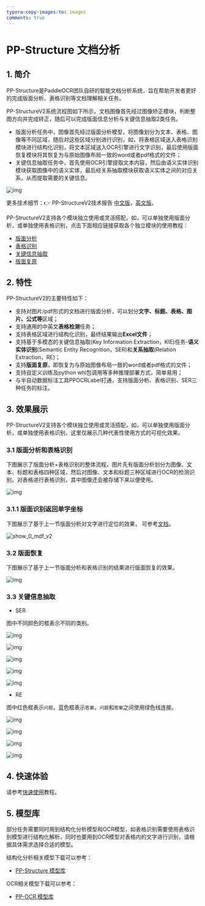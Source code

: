 ```yaml
---
typora-copy-images-to: images
comments: true
---
```


# PP-Structure 文档分析

## 1. 简介

PP-Structure是PaddleOCR团队自研的智能文档分析系统，旨在帮助开发者更好的完成版面分析、表格识别等文档理解相关任务。

PP-StructureV2系统流程图如下所示，文档图像首先经过图像矫正模块，判断整图方向并完成转正，随后可以完成版面信息分析与关键信息抽取2类任务。

- 版面分析任务中，图像首先经过版面分析模型，将图像划分为文本、表格、图像等不同区域，随后对这些区域分别进行识别，如，将表格区域送入表格识别模块进行结构化识别，将文本区域送入OCR引擎进行文字识别，最后使用版面恢复模块将其恢复为与原始图像布局一致的word或者pdf格式的文件；
- 关键信息抽取任务中，首先使用OCR引擎提取文本内容，然后由语义实体识别模块获取图像中的语义实体，最后经关系抽取模块获取语义实体之间的对应关系，从而提取需要的关键信息。

![img](./images/195265734-6f4b5a7f-59b1-4fcc-af6d-89afc9bd51e1-20240705140834325.jpg)

更多技术细节：👉 PP-StructureV2技术报告 [中文版](docs/PP-StructureV2_introduction.md)，[英文版](https://arxiv.org/abs/2210.05391)。

PP-StructureV2支持各个模块独立使用或灵活搭配，如，可以单独使用版面分析，或单独使用表格识别，点击下面相应链接获取各个独立模块的使用教程：

- [版面分析](model_train/train_layout.md)
- [表格识别](model_train/train_table.md)
- [关键信息抽取](model_train/train_kie.md)
- [版面复原](model_train/recovery_to_doc.md)

## 2. 特性

PP-StructureV2的主要特性如下：

- 支持对图片/pdf形式的文档进行版面分析，可以划分**文字、标题、表格、图片、公式等**区域；
- 支持通用的中英文**表格检测**任务；
- 支持表格区域进行结构化识别，最终结果输出**Excel文件**；
- 支持基于多模态的关键信息抽取(Key Information Extraction，KIE)任务-**语义实体识别**(Semantic Entity Recognition，SER)和**关系抽取**(Relation Extraction，RE)；
- 支持**版面复原**，即恢复为与原始图像布局一致的word或者pdf格式的文件；
- 支持自定义训练及python whl包调用等多种推理部署方式，简单易用；
- 与半自动数据标注工具PPOCRLabel打通，支持版面分析、表格识别、SER三种任务的标注。

## 3. 效果展示

PP-StructureV2支持各个模块独立使用或灵活搭配，如，可以单独使用版面分析，或单独使用表格识别，这里仅展示几种代表性使用方式的可视化效果。

### 3.1 版面分析和表格识别

下图展示了版面分析+表格识别的整体流程，图片先有版面分析划分为图像、文本、标题和表格四种区域，然后对图像、文本和标题三种区域进行OCR的检测识别，对表格进行表格识别，其中图像还会被存储下来以便使用。

![img](./images/ppstructure.gif)

### 3.1.1 版面识别返回单字坐标

下图展示了基于上一节版面分析对文字进行定位的效果， 可参考[文档](blog/return_word_pos.md)。

![show_0_mdf_v2](./images/799450d4-d2c5-4b61-b490-e160dc0f515c.jpeg)

### 3.2 版面恢复

下图展示了基于上一节版面分析和表格识别的结果进行版面恢复的效果。

![img](./images/recovery.jpg)

### 3.3 关键信息抽取

- SER

图中不同颜色的框表示不同的类别。

![img](./images/185539141-68e71c75-5cf7-4529-b2ca-219d29fa5f68-20240705093932704.jpg)

![img](./images/185310636-6ce02f7c-790d-479f-b163-ea97a5a04808-20240705094001639.jpg)

![img](./images/185539517-ccf2372a-f026-4a7c-ad28-c741c770f60a-20240705094013236.png)

![img](./images/197464552-69de557f-edff-4c7f-acbf-069df1ba097f.png)

![img](./images/186095702-9acef674-12af-4d09-97fc-abf4ab32600e.png)

- RE

图中红色框表示`问题`，蓝色框表示`答案`，`问题`和`答案`之间使用绿色线连接。

![img](./images/185393805-c67ff571-cf7e-4217-a4b0-8b396c4f22bb-20240705094037073.jpg)

![img](./images/185540080-0431e006-9235-4b6d-b63d-0b3c6e1de48f-20240705094043151.jpg)

![img](./images/186094813-3a8e16cc-42e5-4982-b9f4-0134dfb5688d.png)

![img](./images/186095641-5843b4da-34d7-4c1c-943a-b1036a859fe3.png)

## 4. 快速体验

请参考[快速使用](./quick_start.md)教程。

## 5. 模型库

部分任务需要同时用到结构化分析模型和OCR模型，如表格识别需要使用表格识别模型进行结构化解析，同时也要用到OCR模型对表格内的文字进行识别，请根据具体需求选择合适的模型。

结构化分析相关模型下载可以参考：

- [PP-Structure 模型库](./models_list.md)

OCR相关模型下载可以参考：

- [PP-OCR 模型库](../ppocr/model_list.md)
